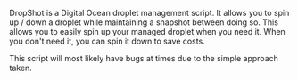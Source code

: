 DropShot is a Digital Ocean droplet management script. It allows you to spin up / down a droplet while maintaining a snapshot between doing so. This allows you to easily spin up your managed droplet when you need it. When you don't need it, you can spin it down to save costs.

This script will most likely have bugs at times due to the simple approach taken.
